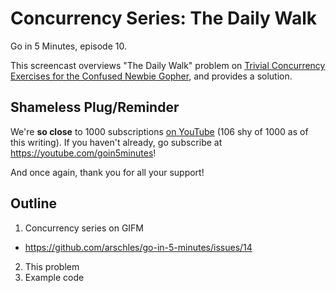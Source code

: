 # Concurrency Series: The Daily Walk

Go in 5 Minutes, episode 10.

This screencast overviews "The Daily Walk" problem on [Trivial Concurrency Exercises for the Confused Newbie Gopher](http://whipperstacker.com/2015/10/05/3-trivial-concurrency-exercises-for-the-confused-newbie-gopher/), and provides a solution.

## Shameless Plug/Reminder

We're  **so close** to 1000 subscriptions [on YouTube](https://www.youtube.com/channel/UC2GHqYE3fVJMncbrRd8AqcA) (106 shy of 1000 as of this writing). If you haven't already, go subscribe at https://youtube.com/goin5minutes!

And once again, thank you for all your support!

## Outline

1. Concurrency series on GIFM
  - https://github.com/arschles/go-in-5-minutes/issues/14
2. This problem
3. Example code
